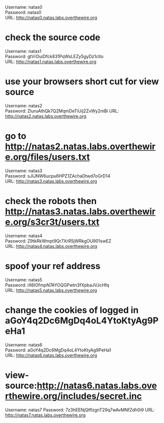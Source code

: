 Username: natas0  
Password: natas0  
URL:      http://natas0.natas.labs.overthewire.org  
# check the source code  

Username: natas1  
Password: gtVrDuiDfck831PqWsLEZy5gyDz1clto  
URL:      http://natas1.natas.labs.overthewire.org  
# use your browsers short cut for view source  

Username: natas2  
Password: ZluruAthQk7Q2MqmDeTiUij2ZvWy2mBi
URL:      http://natas2.natas.labs.overthewire.org
# go to http://natas2.natas.labs.overthewire.org/files/users.txt  

Username: natas3  
Password: sJIJNW6ucpu6HPZ1ZAchaDtwd7oGrD14  
URL:      http://natas3.natas.labs.overthewire.org  
# check the robots then http://natas3.natas.labs.overthewire.org/s3cr3t/users.txt  

Username: natas4  
Password: Z9tkRkWmpt9Qr7XrR5jWRkgOU901swEZ  
URL:      http://natas4.natas.labs.overthewire.org  
# spoof your ref address   

Username: natas5  
Password: iX6IOfmpN7AYOQGPwtn3fXpbaJVJcHfq  
URL:      http://natas5.natas.labs.overthewire.org
# change the cookies of logged in aGoY4q2Dc6MgDq4oL4YtoKtyAg9PeHa1  

Username: natas6  
Password: aGoY4q2Dc6MgDq4oL4YtoKtyAg9PeHa1  
URL:      http://natas6.natas.labs.overthewire.org  
# view-source:http://natas6.natas.labs.overthewire.org/includes/secret.inc

Username: natas7
Password: 7z3hEENjQtflzgnT29q7wAvMNfZdh0i9
URL:      http://natas7.natas.labs.overthewire.org

